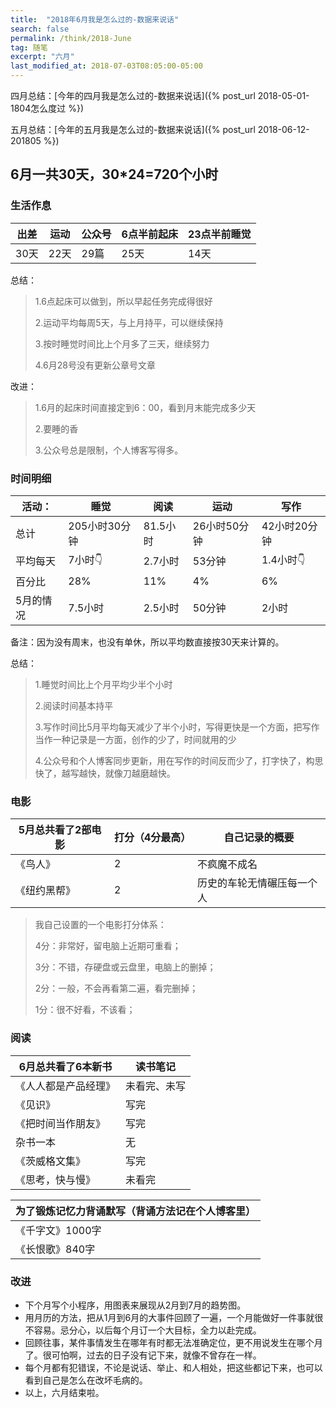 ```yaml
---
title:  "2018年6月我是怎么过的-数据来说话"
search: false
permalink: /think/2018-June
tag: 随笔
excerpt: "六月"
last_modified_at: 2018-07-03T08:05:00-05:00
---
```


四月总结：[今年的四月我是怎么过的-数据来说话]({% post_url 2018-05-01-1804怎么度过 %})

五月总结：[今年的五月我是怎么过的-数据来说话]({% post_url 2018-06-12-201805 %})



## 6月一共30天，30*24=720个小时

### 生活作息

| 出差 | 运动 | 公众号 | 6点半前起床 | 23点半前睡觉 |
| ---- | ---- | ------ | ----------- | ------------ |
| 30天 | 22天 | 29篇   | 25天        | 14天         |

总结：

> 1.6点起床可以做到，所以早起任务完成得很好
>
> 2.运动平均每周5天，与上月持平，可以继续保持
>
> 3.按时睡觉时间比上个月多了三天，继续努力
>
> 4.6月28号没有更新公章号文章

改进：

> 1.6月的起床时间直接定到6：00，看到月末能完成多少天
>
> 2.要睡的香
>
> 3.公众号总是限制，个人博客写得多。

### 时间明细

| 活动：    | 睡觉          | 阅读     | 运动         | 写作         |
| --------- | ------------- | -------- | ------------ | ------------ |
| 总计      | 205小时30分钟 | 81.5小时 | 26小时50分钟 | 42小时20分钟 |
| 平均每天  | 7小时👇        | 2.7小时  | 53分钟       | 1.4小时👇     |
| 百分比    | 28%           | 11%      | 4%           | 6%           |
| 5月的情况 | 7.5小时       | 2.5小时  | 50分钟       | 2小时        |

备注：因为没有周末，也没有单休，所以平均数直接按30天来计算的。

总结：

> 1.睡觉时间比上个月平均少半个小时
>
> 2.阅读时间基本持平
>
> 3.写作时间比5月平均每天减少了半个小时，写得更快是一个方面，把写作当作一种记录是一方面，创作的少了，时间就用的少
>
> 4.公众号和个人博客同步更新，用在写作的时间反而少了，打字快了，构思快了，越写越快，就像刀越磨越快。



### 电影

| 5月总共看了2部电影 | 打分（4分最高） | 自己记录的概要             |
| ------------------ | --------------- | -------------------------- |
| 《鸟人》           | 2               | 不疯魔不成名               |
| 《纽约黑帮》       | 2               | 历史的车轮无情碾压每一个人 |

> 我自己设置的一个电影打分体系：
>
> 4分：非常好，留电脑上近期可重看；
>
> 3分：不错，存硬盘或云盘里，电脑上的删掉；
>
> 2分：一般，不会再看第二遍，看完删掉；
>
> 1分：很不好看，不该看；



### 阅读

| 6月总共看了6本新书   | 读书笔记     |
| -------------------- | ------------ |
| 《人人都是产品经理》 | 未看完、未写 |
| 《见识》             | 写完         |
| 《把时间当作朋友》   | 写完         |
| 杂书一本             | 无           |
| 《茨威格文集》       | 写完         |
| 《思考，快与慢》     | 未看完       |

| 为了锻炼记忆力背诵默写（背诵方法记在个人博客里） |
| ------------------------------------------------ |
| 《千字文》1000字                                 |
| 《长恨歌》840字                                  |

### 改进

- 下个月写个小程序，用图表来展现从2月到7月的趋势图。
- 用月历的方法，把从1月到6月的大事件回顾了一遍，一个月能做好一件事就很不容易。忌分心，以后每个月订一个大目标，全力以赴完成。
- 回顾往事，某件事情发生在哪年有时都无法准确定位，更不用说发生在哪个月了。很可怕啊，过去的日子没有记下来，就像不曾存在一样。
- 每个月都有犯错误，不论是说话、举止、和人相处，把这些都记下来，也可以看到自己是怎么在改坏毛病的。
- 以上，六月结束啦。

